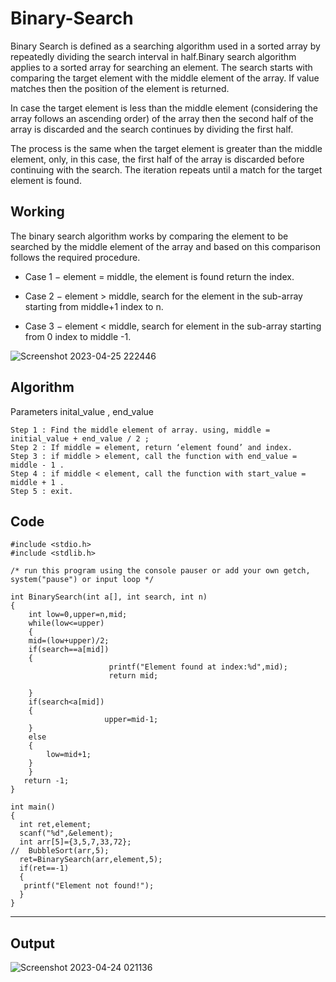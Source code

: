 # Binary-Search
Binary Search is defined as a searching algorithm used in a sorted array by repeatedly dividing the search interval in half.Binary search algorithm applies to a sorted array for searching an element. The search starts with comparing the target element with the middle element of the array. If value matches then the position of the element is returned.

In case the target element is less than the middle element (considering the array follows an ascending order) of the array then the second half of the array is discarded and the search continues by dividing the first half.

The process is the same when the target element is greater than the middle element, only, in this case, the first half of the array is discarded before continuing with the search. The iteration repeats until a match for the target element is found.

## __Working__
The binary search algorithm works by comparing the element to be searched by the middle element of the array and based on this comparison follows the required procedure.

- Case 1 − element = middle, the element is found return the index.

- Case 2 − element > middle, search for the element in the sub-array starting from middle+1 index to n.

- Case 3 − element < middle, search for element in the sub-array starting from 0 index to middle -1.

![Screenshot 2023-04-25 222446](https://user-images.githubusercontent.com/113619312/234348678-d59647dc-c601-4811-88e0-ab3b2851a611.png)



## __Algorithm__
Parameters inital_value , end_value
```
Step 1 : Find the middle element of array. using, middle = initial_value + end_value / 2 ;
Step 2 : If middle = element, return ‘element found’ and index.
Step 3 : if middle > element, call the function with end_value = middle - 1 .
Step 4 : if middle < element, call the function with start_value = middle + 1 .
Step 5 : exit.
```

## __Code__
```
#include <stdio.h>
#include <stdlib.h>

/* run this program using the console pauser or add your own getch, system("pause") or input loop */

int BinarySearch(int a[], int search, int n)
{
    int low=0,upper=n,mid;
    while(low<=upper)
    {
    mid=(low+upper)/2;
    if(search==a[mid])
    {
                      printf("Element found at index:%d",mid);
					  return mid;
                     
    }
    if(search<a[mid])
    {
                     upper=mid-1;
    }
    else
    {
        low=mid+1;
    }
    }
   return -1;
}

int main()
{
  int ret,element;
  scanf("%d",&element);
  int arr[5]={3,5,7,33,72};
//  BubbleSort(arr,5);
  ret=BinarySearch(arr,element,5);
  if(ret==-1)
  {
   printf("Element not found!");
  }
}
```

---

## __Output__
![Screenshot 2023-04-24 021136](https://user-images.githubusercontent.com/113619312/234090181-303beba0-fb5f-46dd-89f6-9295d7ed4a0d.png)

